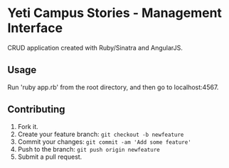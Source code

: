 # Yeti Campus Stories - Management Interface

CRUD application created with Ruby/Sinatra and AngularJS.

## Usage

Run 'ruby app.rb' from the root directory, and then go to localhost:4567.

## Contributing

1. Fork it.
2. Create your feature branch: `git checkout -b newfeature`
3. Commit your changes: `git commit -am 'Add some feature'`
4. Push to the branch: `git push origin newfeature`
5. Submit a pull request.
